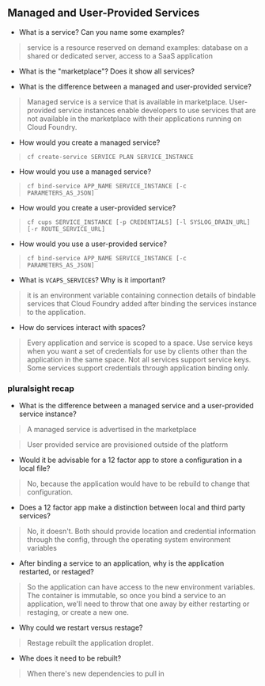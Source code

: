 ## Managed and User-Provided Services

- What is a service? Can you name some examples?
> service is a resource reserved on demand 
> examples: database on a shared or dedicated server, access to a SaaS application

- What is the "marketplace"? Does it show all services?

- What is the difference between a managed and user-provided service?
>  Managed service is a service that is available in marketplace. User-provided service instances enable developers to use services that are not available in the marketplace with their applications running on Cloud Foundry.

- How would you create a managed service?
> `cf create-service SERVICE PLAN SERVICE_INSTANCE`

- How would you use a managed service?
> `cf bind-service APP_NAME SERVICE_INSTANCE [-c PARAMETERS_AS_JSON]`

- How would you create a user-provided service?
> `cf cups SERVICE_INSTANCE [-p CREDENTIALS] [-l SYSLOG_DRAIN_URL] [-r ROUTE_SERVICE_URL]`

- How would you use a user-provided service?
> `cf bind-service APP_NAME SERVICE_INSTANCE [-c PARAMETERS_AS_JSON]`

- What is `VCAPS_SERVICES`? Why is it important?
> it is an environment variable containing connection details of bindable services that Cloud Foundry added after binding the services instance to the application.

- How do services interact with spaces?
> Every application and service is scoped to a space. Use service keys when you want a set of credentials for use by clients other than the application in the same space. Not all services support service keys. Some services support credentials through application binding only.


### pluralsight recap

- What is the difference between a managed service and a user-provided service instance?

> A managed service is advertised in the marketplace

> User provided service are provisioned outside of the platform

- Would it be advisable for a 12 factor app to store a configuration in a local file?

> No, because the application would have to be rebuild to change that configuration.

- Does a 12 factor app make a distinction between local and third party services?

> No, it doesn't. Both should provide location and credential information through the config, through the operating system environment variables

- After binding a service to an application, why is the application restarted, or restaged?

> So the application can have access to the new environment variables. The container is immutable, so once you bind a service to an application, we'll need to throw that one away by either restarting or restaging, or create a new one.

- Why could we restart versus restage?

> Restage rebuilt the application droplet.

- Whe does it need to be rebuilt?

> When there's new dependencies to pull in
